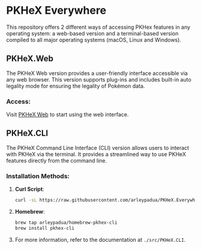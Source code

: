 # PKHeX Everywhere

This repository offers 2 different ways of accessing PKHex features in any operating system: a web-based version and a terminal-based version compiled to all major operating systems (macOS, Linux and Windows).

## PKHeX.Web
The PKHeX Web version provides a user-friendly interface accessible via any web browser. This version supports plug-ins and includes built-in auto legality mode for ensuring the legality of Pokémon data.

### Access:
Visit [PKHeX Web](https://pkhex-web.github.io) to start using the web interface.

## PKHeX.CLI
The PKHeX Command Line Interface (CLI) version allows users to interact with PKHeX via the terminal. It provides a streamlined way to use PKHeX features directly from the command line.

### Installation Methods:
1. **Curl Script**:
   ```sh
   curl -sL https://raw.githubusercontent.com/arleypadua/PKHeX.Everywhere/main/install.sh | sudo bash
   ```
2. **Homebrew**:
   ```sh
   brew tap arleypadua/homebrew-pkhex-cli
   brew install pkhex-cli
   ```
3. For more information, refer to the documentation at `./src/PKHeX.CLI`.
